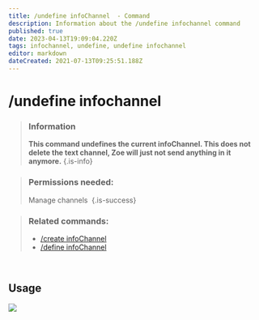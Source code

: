 ```yaml
---
title: /undefine infoChannel  - Command
description: Information about the /undefine infochannel command
published: true
date: 2023-04-13T19:09:04.220Z
tags: infochannel, undefine, undefine infochannel
editor: markdown
dateCreated: 2021-07-13T09:25:51.188Z
---
```


# /undefine infochannel

>### Information
>**This command undefines the current infoChannel. This does not delete the text channel, Zoe will just not send anything in it anymore.**
>{.is-info}

>### Permissions needed: 
>Manage channels 
>{.is-success}

>### Related commands:
>-   [/create infoChannel](/en/commands/create/infoChannel/)
>-   [/define infoChannel](/en/commands/define/infoChannel/)

<br>

## Usage

![](/new_undefine_infochannel.gif)